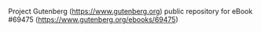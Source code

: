 Project Gutenberg (https://www.gutenberg.org) public repository for
eBook #69475 (https://www.gutenberg.org/ebooks/69475)
